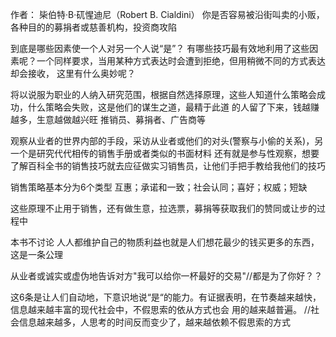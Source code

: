 作者： 枈伯特·B·矹惺迪尼（Robert B. Cialdini）
你是否容易被沿街叫卖的小贩，各种目的的募捐者或慈善机构，投资商攻陷

到底是哪些因素使一个人对另一个人说“是”？
有哪些技巧最有效地利用了这些因素呢？一个同样要求，当用某种方式表达时会遭到拒绝，但用稍微不同的方式表达却会接收，
这里有什么奥妙呢？

将以说服为职业的人纳入研究范围，根据自然选择原理，这些人知道什么策略会成功，什么策略会失败，这是他们的谋生之道，最精于此道
的人留了下来，钱越赚越多，生意越做越兴旺
推销员、募捐者、广告商等

观察从业者的世界内部的手段，采访从业者或他们的对头(警察与小偷的关系)，另一个是研究代代相传的销售手册或者类似的书面材料
还有就是参与性观察，想要了解百科全书的销售技巧就去应征做实习销售员，让他们手把手教给我他们的技巧

销售策略基本分为6个类型
互惠；承诺和一致；社会认同；喜好；权威；短缺

这些原理不止用于销售，还有做生意，拉选票，募捐等获取我们的赞同或让步的过程中

本书不讨论  人人都维护自己的物质利益也就是人们想花最少的钱买更多的东西，这是一条公理

从业者或诚实或虚伪地告诉对方"我可以给你一杯最好的交易"//都是为了你好？？

这6条是让人们自动地，下意识地说“是“的能力。有证据表明，在节奏越来越快，信息越来越丰富的现代社会中，不假思索的依从方式也会
用的越来越普遍。 //社会信息越来越多，人思考的时间反而变少了，越来越依赖不假思索的方式